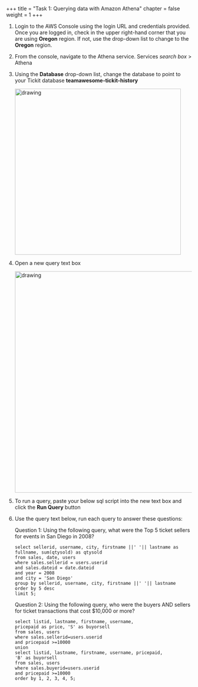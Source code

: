 +++ 
title = "Task 1: Querying data with Amazon Athena" 
chapter = false 
weight = 1 
+++

1. Login to the AWS Console using the login URL and credentials provided. Once you are logged in, check in the upper right-hand corner that you are using **Oregon** region. If not, use the drop-down list to change to the **Oregon** region.

1. From the console, navigate to the Athena service. Services *search box* > Athena

1. Using the **Database** drop-down list, change the database to point to your Tickit database **teamawesome-tickit-history**

	<img src="../images/skitch.5.png" alt="drawing" width="450"/>

1. Open a new query text box

	<img src="../images/open-new-query-window.png" alt="drawing" width="600"/>

1. To run a query, paste your below sql script into the new text box and click the **Run Query** button

1. Use the query text below, run each query to answer these questions:

	Question 1: Using the following query, what were the Top 5 ticket sellers for events in San Diego in 2008?
	
	```
	select sellerid, username, city, firstname ||' '|| lastname as fullname, sum(qtysold) as qtysold
	from sales, date, users
	where sales.sellerid = users.userid
	and sales.dateid = date.dateid
	and year = 2008
	and city = 'San Diego'
	group by sellerid, username, city, firstname ||' '|| lastname
	order by 5 desc
	limit 5;
	```
	
	Question 2: Using the following query, who were the buyers AND sellers for ticket transactions that cost $10,000 or more?
	
	```
	select listid, lastname, firstname, username,
	pricepaid as price, 'S' as buyorsell
	from sales, users
	where sales.sellerid=users.userid
	and pricepaid >=10000
	union
	select listid, lastname, firstname, username, pricepaid,
	'B' as buyorsell
	from sales, users
	where sales.buyerid=users.userid
	and pricepaid >=10000
	order by 1, 2, 3, 4, 5;
	```